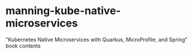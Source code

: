 # manning-kube-native-microservices
"Kubernetes Native Microservices with Quarkus, MicroProfile, and Spring" book contents

